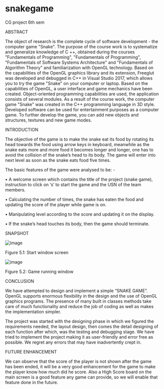 # snakegame
CG project 6th sem

ABSTRACT

 The object of research is the complete cycle of software development - the computer game "Snake". The purpose of the course work is to systematize and generalize knowledge of C ++, obtained during the courses "Fundamentals of Programming", "Fundamentals of Programming", "Fundamentals of Software Systems Architecture" and "Fundamentals of Algorithm Theory" and familiarization with OpenGL technology.
     Based on the capabilities of the OpenGL graphics library and its extension, Freeglut was developed and debugged in C++ in Visual Studio 2017, which allows you to try the game "Snake" on your computer or laptop. Based on the capabilities of OpenGL, a user interface and game mechanics have been created. Object-oriented programming capabilities are used, the application consists of several modules.
As a result of the course work, the computer game "Snake" was created in the C++ programming language in 3D style. Developed software can be used for entertainment purposes as a computer game. To further develop the game, you can add new objects and structures, textures and new game modes.

INTRODUCTION

The objective of the game is to make the snake eat its food by rotating its head towards the food using arrow keys in keyboard, meanwhile as the snake eats more and more food it becomes longer and longer, one has to avoid the collision of the snake’s head to its body. The game will enter into next level as soon as the snake eats food five times. 
 
The basic features of the game were analysed to be: - 
 
•	A welcome screen which contains the title of the project (snake game), instruction to click on ‘s’ to start the game and the USN of the team members. 

•	Calculating the number of times, the snake has eaten the food and updating the score of the player while game is on.

•	Manipulating level according to the score and updating it on the display.

•	If the snake’s head touches its body, then the game should terminate.


SNAPSHOT

![image](https://github.com/vivekanandaswamikalmat/snakegame/assets/72151144/e8c49fda-7565-428a-8ddd-1073843568b1)

Figure 5.1: Start window screen 
 
![image](https://github.com/vivekanandaswamikalmat/snakegame/assets/72151144/14ac0cea-cb63-4503-9771-a7b434490a92)

Figure 5.2: Game running window 

CONCLUSION
 
We have attempted to design and implement a simple “SNAKE GAME”. OpenGL supports enormous flexibility in the design and the use of OpenGL graphics programs. The presence of many built in classes methods take care of much functionality and reduce the job of coding as well as makes the implementation simpler. 

The project was started with the designing phase in which we figured the requirements needed, the layout design, then comes the detail designing of each function after which, was the testing and debugging stage. We have tried to implement the project making it as user-friendly and error free as possible. We regret any errors that may have inadvertently crept in.

FUTURE ENHANCEMENT		

We can observe that the score of the player is not shown after the game has been ended, it will be a very good enhancement for the game to make the player know how much did he score.
Also a High Score board on the main screen is a good feature any game can provide, so we will enable that feature done in  the future.
